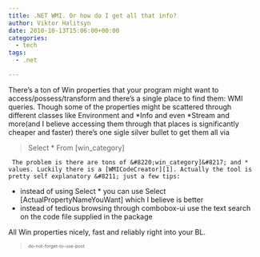 ```yaml
---
title: .NET WMI. Or how do I get all that info?
author: Viktor Halitsyn
date: 2010-10-13T15:06:00+00:00
categories:
  - tech
tags:
  - .net

---
```

   There&#8217;s a ton of Win properties that your program might want to access/possess/transform and there&#8217;s a single place to find them: WMI queries. Though some of the properties might be scattered through different classes like Environment and \*Info and even \*Stream and more(and I believe accessing them through that places is significantly cheaper and faster) there&#8217;s one sigle silver bullet to get them all via 

> Select * From [win_category]</blockquote> 
> 
>      The problem is there are tons of &#8220;win_category]&#8217; and * values. Luckily there is a [WMICodeCreator][1]. Actually the tool is pretty self explanatory &#8211; just a few tips:
> 
>   * instead of using Select * you can use Select [ActualPropertyNameYouWant] which I believe is better
>   * instead of tedious browsing through combobox-ui use the text search on the code file supplied in the package
> 
> All Win properties nicely, fast and reliably right into your BL.
  
> <span style="font-size: xx-small;">do-not-forget-to-use-post</span>

 [1]: http://www.microsoft.com/downloads/en/details.aspx?familyid=2CC30A64-EA15-4661-8DA4-55BBC145C30E&displaylang=en